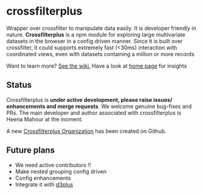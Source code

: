 # crossfilterplus
Wrapper over crossfilter to manipulate data easily. It is developer friendly in nature.
**Crossfilterplus** is a npm module for exploring large multivariate datasets in the browser in a config driven manner. Since it is built over crossfilter, it could supports extremely fast (<30ms) interaction with coordinated views, even with datasets containing a million or more records

Want to learn more? [See the wiki.](https://github.com/fallacy321/crossfilterplus/wiki)
Have a look at [home page](https://fallacy321.github.io/crossfilterplus/) for insights 

## Status

Crossfilterplus is **under active development, please raise issues/ enhancements and merge requests**. We welcome genuine bug-fixes and PRs. The main developer and author associated with crossfilterplus is Heena Mahour at the moment.

A new [Crossfilterplus Organization](https://github.com/Crossfilterplus) has been created on Github.
## Future plans

- We need active contributors !!
- Make nested grouping config driven
- Config enhancements
- Integrate it with [d3plus](https://github.com/alexandersimoes/d3plus)

